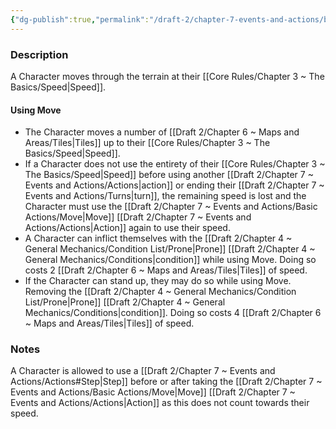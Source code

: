 ```yaml
---
{"dg-publish":true,"permalink":"/draft-2/chapter-7-events-and-actions/basic-actions/move/"}
---
```


### Description
A Character moves through the terrain at their [[Core Rules/Chapter 3 ~ The Basics/Speed\|Speed]].

#### Using Move
- The Character moves a number of [[Draft 2/Chapter 6 ~ Maps and Areas/Tiles\|Tiles]] up to their [[Core Rules/Chapter 3 ~ The Basics/Speed\|Speed]]. 
- If a Character does not use the entirety of their [[Core Rules/Chapter 3 ~ The Basics/Speed\|Speed]] before using another [[Draft 2/Chapter 7 ~ Events and Actions/Actions\|action]] or ending their [[Draft 2/Chapter 7 ~ Events and Actions/Turns\|turn]], the remaining speed is lost and the Character must use the [[Draft 2/Chapter 7 ~ Events and Actions/Basic Actions/Move\|Move]] [[Draft 2/Chapter 7 ~ Events and Actions/Actions\|Action]] again to use their speed.
- A Character can inflict themselves with the [[Draft 2/Chapter 4 ~ General Mechanics/Condition List/Prone\|Prone]] [[Draft 2/Chapter 4 ~ General Mechanics/Conditions\|condition]] while using Move. Doing so costs 2 [[Draft 2/Chapter 6 ~ Maps and Areas/Tiles\|Tiles]] of speed.
- If the Character can stand up, they may do so while using Move. Removing the [[Draft 2/Chapter 4 ~ General Mechanics/Condition List/Prone\|Prone]] [[Draft 2/Chapter 4 ~ General Mechanics/Conditions\|condition]]. Doing so costs 4 [[Draft 2/Chapter 6 ~ Maps and Areas/Tiles\|Tiles]] of speed.

### Notes
A Character is allowed to use a [[Draft 2/Chapter 7 ~ Events and Actions/Actions#Step\|Step]] before or after taking the [[Draft 2/Chapter 7 ~ Events and Actions/Basic Actions/Move\|Move]] [[Draft 2/Chapter 7 ~ Events and Actions/Actions\|Action]] as this does not count towards their speed.